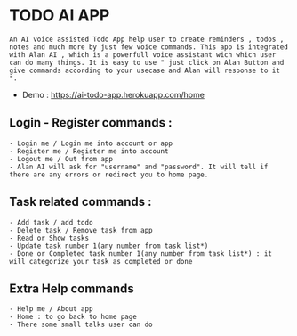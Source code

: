 # TODO AI APP

    An AI voice assisted Todo App help user to create reminders , todos , notes and much more by just few voice commands. This app is integrated with Alan AI , which is a powerfull voice assistant wich which user can do many things. It is easy to use " just click on Alan Button and give commands according to your usecase and Alan will response to it ".

- Demo : https://ai-todo-app.herokuapp.com/home


## Login - Register commands :
    - Login me / Login me into account or app
    - Register me / Register me into account
    - Logout me / Out from app
    - Alan AI will ask for "username" and "password". It will tell if there are any errors or redirect you to home page.
## Task related commands :
    - Add task / add todo
    - Delete task / Remove task from app
    - Read or Show tasks
    - Update task number 1(any number from task list*)
    - Done or Completed task number 1(any number from task list*) : it will categorize your task as completed or done
## Extra Help commands
    - Help me / About app
    - Home : to go back to home page
    - There some small talks user can do